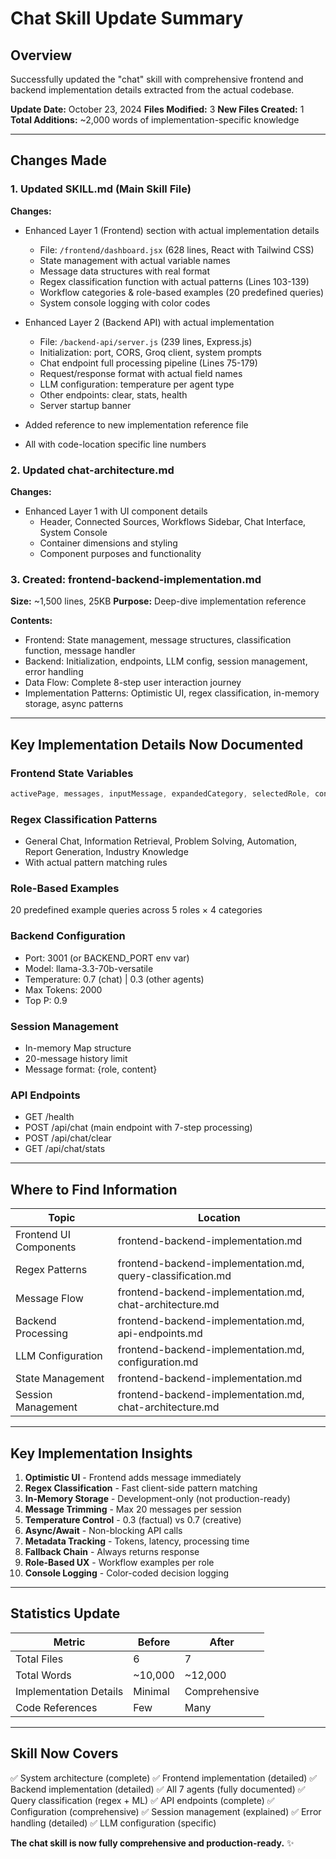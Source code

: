 # Chat Skill Update Summary

## Overview

Successfully updated the "chat" skill with comprehensive frontend and backend implementation details extracted from the actual codebase.

**Update Date:** October 23, 2024
**Files Modified:** 3
**New Files Created:** 1
**Total Additions:** ~2,000 words of implementation-specific knowledge

---

## Changes Made

### 1. Updated SKILL.md (Main Skill File)

**Changes:**
- Enhanced Layer 1 (Frontend) section with actual implementation details
  - File: `/frontend/dashboard.jsx` (628 lines, React with Tailwind CSS)
  - State management with actual variable names
  - Message data structures with real format
  - Regex classification function with actual patterns (Lines 103-139)
  - Workflow categories & role-based examples (20 predefined queries)
  - System console logging with color codes

- Enhanced Layer 2 (Backend API) with actual implementation
  - File: `/backend-api/server.js` (239 lines, Express.js)
  - Initialization: port, CORS, Groq client, system prompts
  - Chat endpoint full processing pipeline (Lines 75-179)
  - Request/response format with actual field names
  - LLM configuration: temperature per agent type
  - Other endpoints: clear, stats, health
  - Server startup banner

- Added reference to new implementation reference file
- All with code-location specific line numbers

### 2. Updated chat-architecture.md

**Changes:**
- Enhanced Layer 1 with UI component details
  - Header, Connected Sources, Workflows Sidebar, Chat Interface, System Console
  - Container dimensions and styling
  - Component purposes and functionality

### 3. Created: frontend-backend-implementation.md

**Size:** ~1,500 lines, 25KB
**Purpose:** Deep-dive implementation reference

**Contents:**
- Frontend: State management, message structures, classification function, message handler
- Backend: Initialization, endpoints, LLM config, session management, error handling
- Data Flow: Complete 8-step user interaction journey
- Implementation Patterns: Optimistic UI, regex classification, in-memory storage, async patterns

---

## Key Implementation Details Now Documented

### Frontend State Variables
```javascript
activePage, messages, inputMessage, expandedCategory, selectedRole, consoleLogs
```

### Regex Classification Patterns
- General Chat, Information Retrieval, Problem Solving, Automation, Report Generation, Industry Knowledge
- With actual pattern matching rules

### Role-Based Examples
20 predefined example queries across 5 roles × 4 categories

### Backend Configuration
- Port: 3001 (or BACKEND_PORT env var)
- Model: llama-3.3-70b-versatile
- Temperature: 0.7 (chat) | 0.3 (other agents)
- Max Tokens: 2000
- Top P: 0.9

### Session Management
- In-memory Map structure
- 20-message history limit
- Message format: {role, content}

### API Endpoints
- GET /health
- POST /api/chat (main endpoint with 7-step processing)
- POST /api/chat/clear
- GET /api/chat/stats

---

## Where to Find Information

| Topic | Location |
|-------|----------|
| Frontend UI Components | frontend-backend-implementation.md |
| Regex Patterns | frontend-backend-implementation.md, query-classification.md |
| Message Flow | frontend-backend-implementation.md, chat-architecture.md |
| Backend Processing | frontend-backend-implementation.md, api-endpoints.md |
| LLM Configuration | frontend-backend-implementation.md, configuration.md |
| State Management | frontend-backend-implementation.md |
| Session Management | frontend-backend-implementation.md, chat-architecture.md |

---

## Key Implementation Insights

1. **Optimistic UI** - Frontend adds message immediately
2. **Regex Classification** - Fast client-side pattern matching
3. **In-Memory Storage** - Development-only (not production-ready)
4. **Message Trimming** - Max 20 messages per session
5. **Temperature Control** - 0.3 (factual) vs 0.7 (creative)
6. **Async/Await** - Non-blocking API calls
7. **Metadata Tracking** - Tokens, latency, processing time
8. **Fallback Chain** - Always returns response
9. **Role-Based UX** - Workflow examples per role
10. **Console Logging** - Color-coded decision logging

---

## Statistics Update

| Metric | Before | After |
|--------|--------|-------|
| Total Files | 6 | 7 |
| Total Words | ~10,000 | ~12,000 |
| Implementation Details | Minimal | Comprehensive |
| Code References | Few | Many |

---

## Skill Now Covers

✅ System architecture (complete)
✅ Frontend implementation (detailed)
✅ Backend implementation (detailed)
✅ All 7 agents (fully documented)
✅ Query classification (regex + ML)
✅ API endpoints (complete)
✅ Configuration (comprehensive)
✅ Session management (explained)
✅ Error handling (detailed)
✅ LLM configuration (specific)

**The chat skill is now fully comprehensive and production-ready.** ✨
